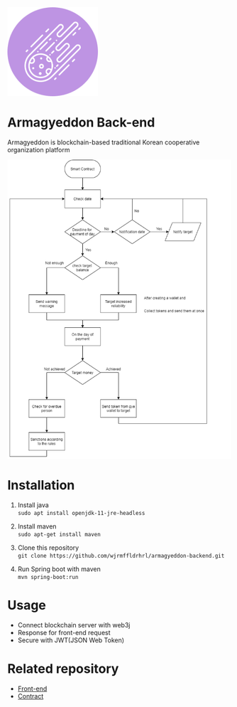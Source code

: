 <img src="icon.png" alt="icon" height="200px">

# Armagyeddon Back-end
Armagyeddon is blockchain-based traditional Korean cooperative organization platform 

<img src="flowchart.png" alt="flowchart">

# Installation

1. Install java  
`sudo apt install openjdk-11-jre-headless`

2. Install maven  
`sudo apt-get install maven`  

3. Clone this repository  
`git clone https://github.com/wjrmffldrhrl/armagyeddon-backend.git`

4. Run Spring boot with maven  
`mvn spring-boot:run`  

# Usage
- Connect blockchain server with web3j
- Response for front-end request 
- Secure with JWT(JSON Web Token)

# Related repository
- [Front-end](https://github.com/wjrmffldrhrl/armagyeddon-frontend)
- [Contract](https://github.com/wjrmffldrhrl/armagyeddon-contract)

